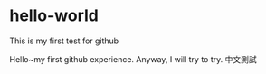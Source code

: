 # hello-world
This is my first test for github

Hello~my first github experience.
Anyway, I will try to try.
中文測試
